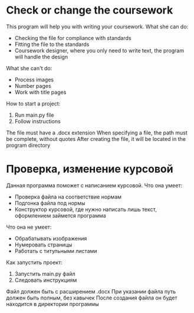 # Check or change the coursework
This program will help you with writing your coursework.
What she can do:
- Checking the file for compliance with standards
- Fitting the file to the standards
- Coursework designer, where you only need to write text, the program will handle the design

What she can't do:
- Process images
- Number pages
- Work with title pages


How to start a project:
1. Run main.py file
2. Follow instructions

The file must have a .docx extension
When specifying a file, the path must be complete, without quotes
After creating the file, it will be located in the program directory

# Проверка, изменение курсовой
Данная программа поможет с написанием курсовой. 
Что она умеет:
- Проверка файла на соответствие нормам
- Подгонка файла под нормы
- Конструктор курсовой, где нужно написать лишь текст, оформлением займется программа

Что она не умеет:
- Обрабатывать изображения
- Нумеровать страницы
- Работать с титульными листами

  
Как запустить проект:
1. Запустить main.py файл
2. Следовать инструкциям

Файл должен быть с расширением .docx
При указании файла путь должен быть полным, без кавычек
После создания файла он будет находится в директории программы
